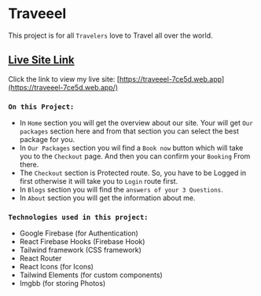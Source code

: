 # Traveeel

This project is for all `Travelers` love to Travel all over the world.

## [Live Site Link](https://traveeel-7ce5d.web.app/)

Click the link to view my live site: [https://traveeel-7ce5d.web.app](https://traveeel-7ce5d.web.app/)

### `On this Project: `
* In `Home` section you will get the overview about our site. Your will get `Our packages` section here and from that section you can select the best package for you.
* In `Our Packages` section you wil find a `Book now` button which will take you to the `Checkout` page. And then you can confirm your `Booking` From there.
* The `Checkout` section is Protected route. So, you have to be Logged in first otherwise it will take you to `Login` route first.
* In `Blogs` section you will find the `answers of your 3 Questions`.
* In `About` section you will get the information about me.

### `Technologies used in this project: `
* Google Firebase (for Authentication)
* React Firebase Hooks (Firebase Hook)
* Tailwind framework (CSS framework)
* React Router
* React Icons (for Icons)
* Tailwind Elements (for custom components)
* Imgbb (for storing Photos)
